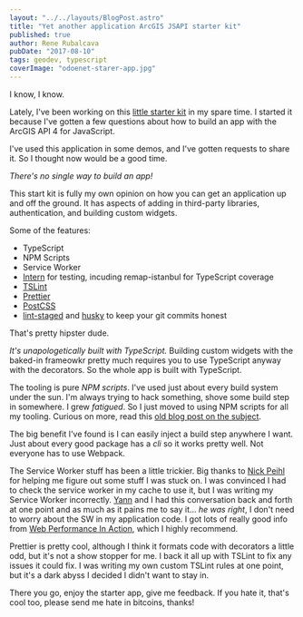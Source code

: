 ```yaml
---
layout: "../../layouts/BlogPost.astro"
title: "Yet another application ArcGIS JSAPI starter kit"
published: true
author: Rene Rubalcava
pubDate: "2017-08-10"
tags: geodev, typescript
coverImage: "odoenet-starer-app.jpg"
---
```


I know, I know.

Lately, I've been working on this [little starter kit](https://github.com/odoe/esrijs4-ts-starter-kit) in my spare time. I started it because I've gotten a few questions about how to build an app with the ArcGIS API 4 for JavaScript.

I've used this application in some demos, and I've gotten requests to share it. So I thought now would be a good time.

_There's no single way to build an app!_

This start kit is fully my own opinion on how you can get an application up and off the ground. It has aspects of adding in third-party libraries, authentication, and building custom widgets.

Some of the features:

- TypeScript
- NPM Scripts
- Service Worker
- [Intern](https://theintern.github.io/) for testing, incuding remap-istanbul for TypeScript coverage
- [TSLint](https://palantir.github.io/tslint/)
- [Prettier](https://prettier.io/)
- [PostCSS](http://postcss.org/)
- [lint-staged](https://github.com/okonet/lint-staged) and [husky](https://github.com/typicode/husky) to keep your git commits honest

That's pretty hipster dude.

_It's unapologetically built with TypeScript._ Building custom widgets with the baked-in frameowkr pretty much requires you to use TypeScript anyway with the decorators. So the whole app is built with TypeScript.

The tooling is pure _NPM scripts_. I've used just about every build system under the sun. I'm always trying to hack something, shove some build step in somewhere. I grew _fatigued_. So I just moved to using NPM scripts for all my tooling. Curious on more, read this [old blog post on the subject](https://www.keithcirkel.co.uk/how-to-use-npm-as-a-build-tool/).

The big benefit I've found is I can easily inject a build step anywhere I want. Just about every good package has a _cli_ so it works pretty well. Not everyone has to use Webpack.

The Service Worker stuff has been a little trickier. Big thanks to [Nick Peihl](https://twitter.com/nickpeihl/status/888100836106051584) for helping me figure out some stuff I was stuck on. I was convinced I had to check the service worker in my cache to use it, but I was writing my Service Worker incorrectly. [Yann](https://twitter.com/yanncabon) and I had this conversation back and forth at one point and as much as it pains me to say it... _he was right_, I don't need to worry about the SW in my application code. I got lots of really good info from [Web Performance In Action](https://www.manning.com/books/web-performance-in-actiona_aid=rrubalcava), which I highly recommend.

Prettier is pretty cool, although I think it formats code with decorators a little odd, but it's not a show stopper for me. I back it all up with TSLint to fix any issues it could fix. I was writing my own custom TSLint rules at one point, but it's a dark abyss I decided I didn't want to stay in.

There you go, enjoy the starter app, give me feedback. If you hate it, that's cool too, please send me hate in bitcoins, thanks!

<lite-youtube videoid="crfDFM6BswA"></lite-youtube>
